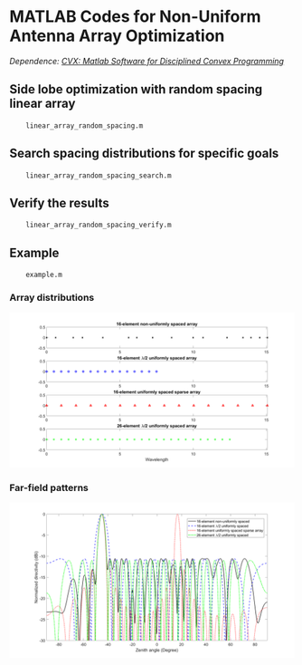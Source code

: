 # MATLAB Codes for Non-Uniform Antenna Array Optimization

*Dependence: [CVX: Matlab Software for Disciplined Convex Programming](http://cvxr.com/cvx/)*

## Side lobe optimization with random spacing linear array
        linear_array_random_spacing.m

## Search spacing distributions for specific goals
        linear_array_random_spacing_search.m

## Verify the results
        linear_array_random_spacing_verify.m

## Example
        example.m

### Array distributions
![Array distributions](https://github.com/rookiepeng/Matlab-Snippets/blob/master/Non-Uniform-Array/img/distributions.png)

### Far-field patterns
![Far-field patterns](https://github.com/rookiepeng/Matlab-Snippets/blob/master/Non-Uniform-Array/img/patterns.png)